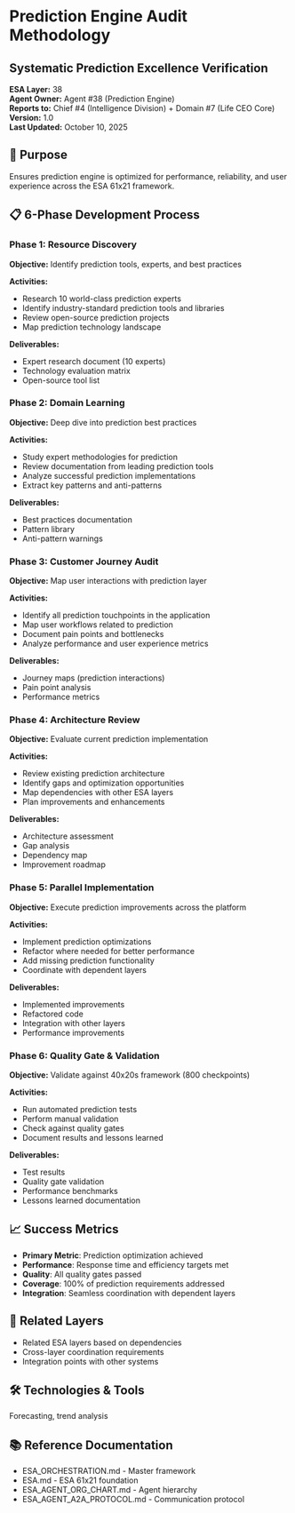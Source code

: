 # Prediction Engine Audit Methodology
## Systematic Prediction Excellence Verification

**ESA Layer:** 38  
**Agent Owner:** Agent #38 (Prediction Engine)  
**Reports to:** Chief #4 (Intelligence Division) + Domain #7 (Life CEO Core)  
**Version:** 1.0  
**Last Updated:** October 10, 2025

## 🎯 Purpose
Ensures prediction engine is optimized for performance, reliability, and user experience across the ESA 61x21 framework.

## 📋 6-Phase Development Process

### Phase 1: Resource Discovery
**Objective:** Identify prediction tools, experts, and best practices

**Activities:**
- Research 10 world-class prediction experts
- Identify industry-standard prediction tools and libraries
- Review open-source prediction projects
- Map prediction technology landscape

**Deliverables:**
- Expert research document (10 experts)
- Technology evaluation matrix
- Open-source tool list

### Phase 2: Domain Learning
**Objective:** Deep dive into prediction best practices

**Activities:**
- Study expert methodologies for prediction
- Review documentation from leading prediction tools
- Analyze successful prediction implementations
- Extract key patterns and anti-patterns

**Deliverables:**
- Best practices documentation
- Pattern library
- Anti-pattern warnings

### Phase 3: Customer Journey Audit
**Objective:** Map user interactions with prediction layer

**Activities:**
- Identify all prediction touchpoints in the application
- Map user workflows related to prediction
- Document pain points and bottlenecks
- Analyze performance and user experience metrics

**Deliverables:**
- Journey maps (prediction interactions)
- Pain point analysis
- Performance metrics

### Phase 4: Architecture Review
**Objective:** Evaluate current prediction implementation

**Activities:**
- Review existing prediction architecture
- Identify gaps and optimization opportunities
- Map dependencies with other ESA layers
- Plan improvements and enhancements

**Deliverables:**
- Architecture assessment
- Gap analysis
- Dependency map
- Improvement roadmap

### Phase 5: Parallel Implementation
**Objective:** Execute prediction improvements across the platform

**Activities:**
- Implement prediction optimizations
- Refactor where needed for better performance
- Add missing prediction functionality
- Coordinate with dependent layers

**Deliverables:**
- Implemented improvements
- Refactored code
- Integration with other layers
- Performance improvements

### Phase 6: Quality Gate & Validation
**Objective:** Validate against 40x20s framework (800 checkpoints)

**Activities:**
- Run automated prediction tests
- Perform manual validation
- Check against quality gates
- Document results and lessons learned

**Deliverables:**
- Test results
- Quality gate validation
- Performance benchmarks
- Lessons learned documentation

## 📈 Success Metrics
- **Primary Metric**: Prediction optimization achieved
- **Performance**: Response time and efficiency targets met
- **Quality**: All quality gates passed
- **Coverage**: 100% of prediction requirements addressed
- **Integration**: Seamless coordination with dependent layers

## 🔗 Related Layers
- Related ESA layers based on dependencies
- Cross-layer coordination requirements
- Integration points with other systems

## 🛠️ Technologies & Tools
Forecasting, trend analysis

## 📚 Reference Documentation
- ESA_ORCHESTRATION.md - Master framework
- ESA.md - ESA 61x21 foundation
- ESA_AGENT_ORG_CHART.md - Agent hierarchy
- ESA_AGENT_A2A_PROTOCOL.md - Communication protocol
